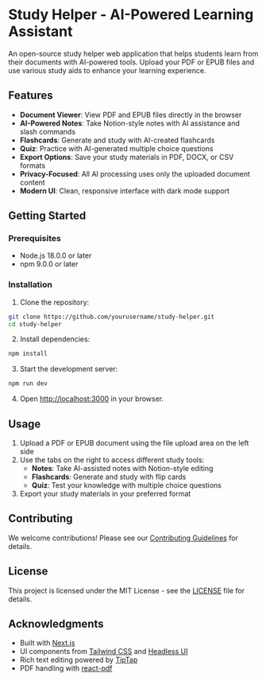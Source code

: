 # Study Helper - AI-Powered Learning Assistant

An open-source study helper web application that helps students learn from their documents with AI-powered tools. Upload your PDF or EPUB files and use various study aids to enhance your learning experience.

## Features

- **Document Viewer**: View PDF and EPUB files directly in the browser
- **AI-Powered Notes**: Take Notion-style notes with AI assistance and slash commands
- **Flashcards**: Generate and study with AI-created flashcards
- **Quiz**: Practice with AI-generated multiple choice questions
- **Export Options**: Save your study materials in PDF, DOCX, or CSV formats
- **Privacy-Focused**: All AI processing uses only the uploaded document content
- **Modern UI**: Clean, responsive interface with dark mode support

## Getting Started

### Prerequisites

- Node.js 18.0.0 or later
- npm 9.0.0 or later

### Installation

1. Clone the repository:
```bash
git clone https://github.com/yourusername/study-helper.git
cd study-helper
```

2. Install dependencies:
```bash
npm install
```

3. Start the development server:
```bash
npm run dev
```

4. Open [http://localhost:3000](http://localhost:3000) in your browser.

## Usage

1. Upload a PDF or EPUB document using the file upload area on the left side
2. Use the tabs on the right to access different study tools:
   - **Notes**: Take AI-assisted notes with Notion-style editing
   - **Flashcards**: Generate and study with flip cards
   - **Quiz**: Test your knowledge with multiple choice questions
3. Export your study materials in your preferred format

## Contributing

We welcome contributions! Please see our [Contributing Guidelines](CONTRIBUTING.md) for details.

## License

This project is licensed under the MIT License - see the [LICENSE](LICENSE) file for details.

## Acknowledgments

- Built with [Next.js](https://nextjs.org/)
- UI components from [Tailwind CSS](https://tailwindcss.com/) and [Headless UI](https://headlessui.com/)
- Rich text editing powered by [TipTap](https://tiptap.dev/)
- PDF handling with [react-pdf](https://react-pdf.org/)
